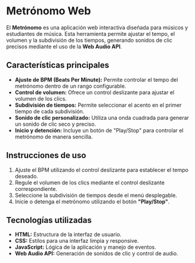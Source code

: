 # Metrónomo Web

El **Metrónomo** es una aplicación web interactiva diseñada para músicos y estudiantes de música. Esta herramienta permite ajustar el tempo, el volumen y la subdivisión de los tiempos, generando sonidos de clic precisos mediante el uso de la **Web Audio API**.

## Características principales

- **Ajuste de BPM (Beats Per Minute):** Permite controlar el tempo del metrónomo dentro de un rango configurable.
- **Control de volumen:** Ofrece un control deslizante para ajustar el volumen de los clics.
- **Subdivisión de tiempos:** Permite seleccionar el acento en el primer tiempo de cada subdivisión.
- **Sonido de clic personalizado:** Utiliza una onda cuadrada para generar un sonido de clic seco y preciso.
- **Inicio y detención:** Incluye un botón de "Play/Stop" para controlar el metrónomo de manera sencilla.

## Instrucciones de uso

1. Ajuste el BPM utilizando el control deslizante para establecer el tempo deseado.
2. Regule el volumen de los clics mediante el control deslizante correspondiente.
3. Seleccione la subdivisión de tiempos desde el menú desplegable.
4. Inicie o detenga el metrónomo utilizando el botón **"Play/Stop"**.

## Tecnologías utilizadas

- **HTML:** Estructura de la interfaz de usuario.
- **CSS:** Estilos para una interfaz limpia y responsive.
- **JavaScript:** Lógica de la aplicación y manejo de eventos.
- **Web Audio API:** Generación de sonidos de clic y control de audio.
